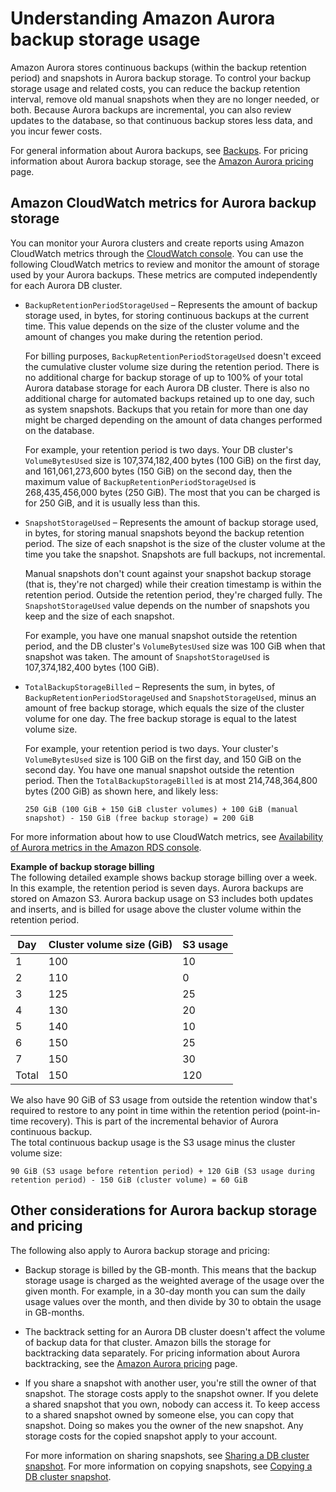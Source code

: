 # Understanding Amazon Aurora backup storage usage<a name="aurora-storage-backup"></a>

Amazon Aurora stores continuous backups \(within the backup retention period\) and snapshots in Aurora backup storage\. To control your backup storage usage and related costs, you can reduce the backup retention interval, remove old manual snapshots when they are no longer needed, or both\. Because Aurora backups are incremental, you can also review updates to the database, so that continuous backup stores less data, and you incur fewer costs\.

For general information about Aurora backups, see [Backups](Aurora.Managing.Backups.md#Aurora.Managing.Backups.Backup)\. For pricing information about Aurora backup storage, see the [Amazon Aurora pricing](https://aws.amazon.com/rds/aurora/pricing) page\.

## Amazon CloudWatch metrics for Aurora backup storage<a name="aurora-storage-backup.metrics"></a>

You can monitor your Aurora clusters and create reports using Amazon CloudWatch metrics through the [CloudWatch console](https://console.aws.amazon.com/cloudwatch/)\. You can use the following CloudWatch metrics to review and monitor the amount of storage used by your Aurora backups\. These metrics are computed independently for each Aurora DB cluster\.
+ `BackupRetentionPeriodStorageUsed` – Represents the amount of backup storage used, in bytes, for storing continuous backups at the current time\. This value depends on the size of the cluster volume and the amount of changes you make during the retention period\.

  For billing purposes, `BackupRetentionPeriodStorageUsed` doesn't exceed the cumulative cluster volume size during the retention period\. There is no additional charge for backup storage of up to 100% of your total Aurora database storage for each Aurora DB cluster\. There is also no additional charge for automated backups retained up to one day, such as system snapshots\. Backups that you retain for more than one day might be charged depending on the amount of data changes performed on the database\.

  For example, your retention period is two days\. Your DB cluster's `VolumeBytesUsed` size is 107,374,182,400 bytes \(100 GiB\) on the first day, and 161,061,273,600 bytes \(150 GiB\) on the second day, then the maximum value of `BackupRetentionPeriodStorageUsed` is 268,435,456,000 bytes \(250 GiB\)\. The most that you can be charged is for 250 GiB, and it is usually less than this\.
+ `SnapshotStorageUsed` – Represents the amount of backup storage used, in bytes, for storing manual snapshots beyond the backup retention period\. The size of each snapshot is the size of the cluster volume at the time you take the snapshot\. Snapshots are full backups, not incremental\.

  Manual snapshots don't count against your snapshot backup storage \(that is, they're not charged\) while their creation timestamp is within the retention period\. Outside the retention period, they're charged fully\. The `SnapshotStorageUsed` value depends on the number of snapshots you keep and the size of each snapshot\.

  For example, you have one manual snapshot outside the retention period, and the DB cluster's `VolumeBytesUsed` size was 100 GiB when that snapshot was taken\. The amount of `SnapshotStorageUsed` is 107,374,182,400 bytes \(100 GiB\)\.
+ `TotalBackupStorageBilled` – Represents the sum, in bytes, of `BackupRetentionPeriodStorageUsed` and `SnapshotStorageUsed`, minus an amount of free backup storage, which equals the size of the cluster volume for one day\. The free backup storage is equal to the latest volume size\.

  For example, your retention period is two days\. Your cluster's `VolumeBytesUsed` size is 100 GiB on the first day, and 150 GiB on the second day\. You have one manual snapshot outside the retention period\. Then the `TotalBackupStorageBilled` is at most 214,748,364,800 bytes \(200 GiB\) as shown here, and likely less:

  ```
  250 GiB (100 GiB + 150 GiB cluster volumes) + 100 GiB (manual snapshot) - 150 GiB (free backup storage) = 200 GiB
  ```

For more information about how to use CloudWatch metrics, see [Availability of Aurora metrics in the Amazon RDS console](Aurora.Monitoring.Metrics.RDSAvailability.md)\.

**Example of backup storage billing**  
The following detailed example shows backup storage billing over a week\. In this example, the retention period is seven days\. Aurora backups are stored on Amazon S3\. Aurora backup usage on S3 includes both updates and inserts, and is billed for usage above the cluster volume within the retention period\.  


| Day | Cluster volume size \(GiB\) | S3 usage | 
| --- | --- | --- | 
| 1 | 100 | 10 | 
| 2 | 110 | 0 | 
| 3 | 125 | 25 | 
| 4 | 130 | 20 | 
| 5 | 140 | 10 | 
| 6 | 150 | 25 | 
| 7 | 150 | 30 | 
| Total | 150 | 120 | 
We also have 90 GiB of S3 usage from outside the retention window that's required to restore to any point in time within the retention period \(point\-in\-time recovery\)\. This is part of the incremental behavior of Aurora continuous backup\.  
The total continuous backup usage is the S3 usage minus the cluster volume size:  

```
90 GiB (S3 usage before retention period) + 120 GiB (S3 usage during retention period) - 150 GiB (cluster volume) = 60 GiB
```

## Other considerations for Aurora backup storage and pricing<a name="aurora-storage-backup.other"></a>

The following also apply to Aurora backup storage and pricing:
+ Backup storage is billed by the GB\-month\. This means that the backup storage usage is charged as the weighted average of the usage over the given month\. For example, in a 30\-day month you can sum the daily usage values over the month, and then divide by 30 to obtain the usage in GB\-months\.
+ The backtrack setting for an Aurora DB cluster doesn't affect the volume of backup data for that cluster\. Amazon bills the storage for backtracking data separately\. For pricing information about Aurora backtracking, see the [Amazon Aurora pricing](https://aws.amazon.com/rds/aurora/pricing) page\.
+ If you share a snapshot with another user, you're still the owner of that snapshot\. The storage costs apply to the snapshot owner\. If you delete a shared snapshot that you own, nobody can access it\. To keep access to a shared snapshot owned by someone else, you can copy that snapshot\. Doing so makes you the owner of the new snapshot\. Any storage costs for the copied snapshot apply to your account\.

  For more information on sharing snapshots, see [Sharing a DB cluster snapshot](aurora-share-snapshot.md)\. For more information on copying snapshots, see [Copying a DB cluster snapshot](aurora-copy-snapshot.md)\.